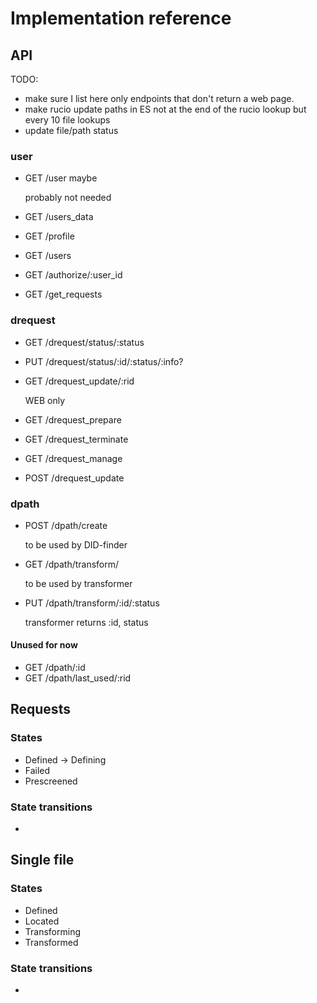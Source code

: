 # Implementation reference

## API

TODO: 
* make sure I list here only endpoints that don't return a web page.
* make rucio update paths in ES not at the end of the rucio lookup but every 10 file lookups
* update file/path status

### user

* GET /user maybe 

    probably not needed

* GET /users_data


* GET /profile
* GET /users
* GET /authorize/:user_id
* GET /get_requests

### drequest

* GET /drequest/status/:status
* PUT /drequest/status/:id/:status/:info?
* GET /drequest_update/:rid 

    WEB only

* GET /drequest_prepare
* GET /drequest_terminate
* GET /drequest_manage
* POST /drequest_update

### dpath

* POST /dpath/create

    to be used by DID-finder

* GET /dpath/transform/

    to be used by transformer

* PUT /dpath/transform/:id/:status

    transformer returns :id, status

#### Unused for now
* GET /dpath/:id
* GET /dpath/last_used/:rid

## Requests 

### States 

* Defined -> Defining
* Failed
* Prescreened


### State transitions

* 

## Single file 


### States 

* Defined
* Located
* Transforming
* Transformed

### State transitions

*

